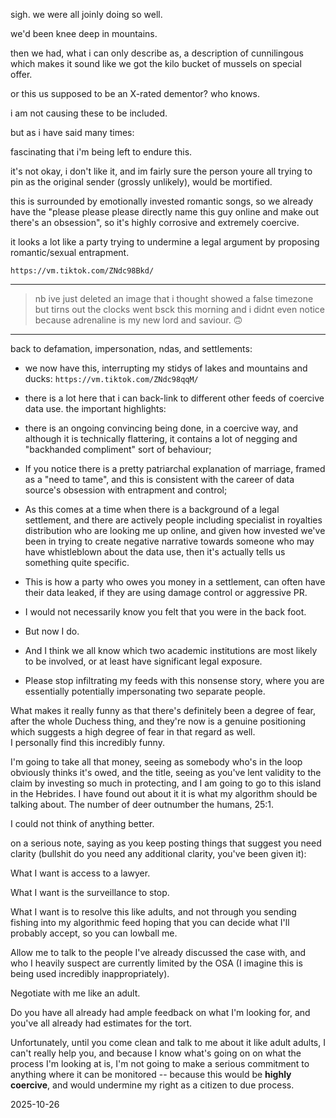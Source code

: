 sigh. we were all joinly doing so well.  

we'd been knee deep in mountains.  

then we had, what i can only describe as, a description of cunnilingous which makes it sound like we got the kilo bucket of mussels on special offer.  

or this us supposed to be an X-rated dementor? who knows.  

i am not causing these to be included.  

but as i have said many times:

fascinating that i'm being left to endure this.  

it's not okay, i don't like it, and im fairly sure the person youre all trying to pin as the original sender (grossly unlikely), would be mortified.  

this is surrounded by emotionally invested romantic songs, so we already have the "please please please directly name this guy online and make out there's an obsession", so it's highly corrosive and extremely coercive.  

it looks a lot like a party trying to undermine a legal argument by proposing romantic/sexual entrapment.  

`https://vm.tiktok.com/ZNdc98Bkd/`

---

> nb ive just deleted an image that i thought showed a false timezone but tirns out the clocks went bsck this morning and i didnt even notice because adrenaline is my new lord and saviour. 🙃

---

back to defamation, impersonation, ndas, and settlements:  

- we now have this, interrupting my stidys of lakes and mountains and ducks:
`https://vm.tiktok.com/ZNdc98qqM/`

- there is a lot here that i can back-link to different other feeds of coercive data use. the important highlights:

- there is an ongoing convincing being done, in a coercive way, and although it is technically flattering, it contains a lot of negging and "backhanded compliment" sort of behaviour;
- If you notice there is a pretty patriarchal explanation of marriage, framed as a "need to tame", and this is consistent with the career of data source's obsession with entrapment and control;
- As this comes at a time when there is a background of a legal settlement, and there are actively people including specialist in royalties distribution who are looking me up online, and given how invested we've been in trying to create negative narrative towards someone who may have whistleblown about the data use, then it's actually tells us something quite specific.

- This is how a party who owes you money in a settlement, can often have their data leaked, if they are using damage control or aggressive PR.

- I would not necessarily know you felt that you were in the back foot.

- But now I do.

- And I think we all know which two academic institutions are most likely to be involved, or at least have significant legal exposure.  

- Please stop infiltrating my feeds with this nonsense story, where you are essentially potentially impersonating two separate people.  

What makes it really funny as that there's definitely been a degree of fear, after the whole Duchess thing, and they're now is a genuine positioning which suggests a high degree of fear in that regard as well.  
I personally find this incredibly funny.  

I'm going to take all that money, seeing as somebody who's in the loop obviously thinks it's owed, and the title, seeing as you've lent validity to the claim by investing so much in protecting, and I am going to go to this island in the Hebrides. I have found out about it it is what my algorithm should be talking about. The number of deer outnumber the humans, 25:1.  

I could not think of anything better.  

on a serious note, saying as you keep posting things that suggest you need clarity (bullshit do you need any additional clarity, you've been given it):  

What I want is access to a lawyer.  

What I want is the surveillance to stop.  

What I want is to resolve this like adults, and not through you sending fishing into my algorithmic feed hoping that you can decide what I'll probably accept, so you can lowball me.  

Allow me to talk to the people I've already discussed the case with, and who I heavily suspect are currently limited by the OSA (I imagine this is being used incredibly inappropriately).  

Negotiate with me like an adult.  

Do you have all already had ample feedback on what I'm looking for, and you've all already had estimates for the tort.  

Unfortunately, until you come clean and talk to me about it like adult adults, I can't really help you, and because I know what's going on on what the process I'm looking at is, I'm not going to make a serious commitment to anything where it can be monitored -- because this would be **highly coercive**, and would undermine my right as a citizen to due process.  


2025-10-26
